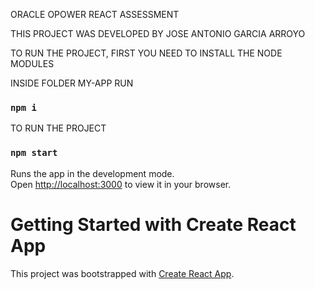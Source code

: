 ORACLE OPOWER REACT ASSESSMENT

THIS PROJECT WAS DEVELOPED BY JOSE ANTONIO GARCIA ARROYO 

TO RUN THE PROJECT, FIRST YOU NEED TO INSTALL THE NODE MODULES

INSIDE FOLDER MY-APP RUN
### `npm i`

TO RUN THE PROJECT 

### `npm start`

Runs the app in the development mode.\
Open [http://localhost:3000](http://localhost:3000) to view it in your browser.


# Getting Started with Create React App

This project was bootstrapped with [Create React App](https://github.com/facebook/create-react-app).


